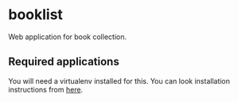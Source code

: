 # booklist
Web application for book collection.

## Required applications

You will need a virtualenv installed for this. You can look installation instructions from [here](https://jyridoingthings.wordpress.com/2022/05/23/python-web-service-homework-1/).


